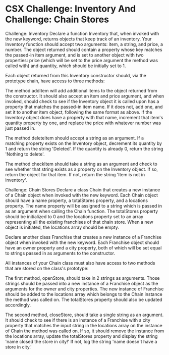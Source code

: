 # CSX Challenge: Inventory And Challenge: Chain Stores
Challenge: Inventory
Declare a function Inventory that, when invoked with the new keyword, returns objects that keep track of an inventory. Your Inventory function should accept two arguments: item, a string, and price, a number. The object returned should contain a property whose key matches the passed-in item argument, and is set to another object with two properties: price (which will be set to the price argument the method was called with) and quantity, which should be initially set to 1.

Each object returned from this Inventory constructor should, via the prototype chain, have access to three methods:

The method addItem will add additional items to the object returned from the constructor. It should also accept an item and price argument, and when invoked, should check to see if the Inventory object it is called upon has a property that matches the passed-in item name. If it does not, add one, and set it to another item object, following the same format as above. If the Inventory object does have a property with that name, increment that item's quantity property by one, and replace the price with whatever number was just passed in.

The method deleteItem should accept a string as an argument. If a matching property exists on the Inventory object, decrement its quantity by 1 and return the string 'Deleted'. If the quantity is already 0, return the string 'Nothing to delete'.

The method checkItem should take a string as an argument and check to see whether that string exists as a property on the Inventory object. If so, return the object for that item. If not, return the string 'Item is not in inventory'.

Challenge: Chain Stores
Declare a class Chain that creates a new instance of a Chain object when invoked with the new keyword. Each Chain object should have a name property, a totalStores property, and a locations property. The name property will be assigned to a string which is passed in as an argument when calling the Chain function. The totalStores property should be initialized to 0 and the locations property set to an array representing all the existing franchises of that chain store. When a new object is initiated, the locations array should be empty.

Declare another class Franchise that creates a new instance of a Franchise object when invoked with the new keyword. Each Franchise object should have an owner property and a city property, both of which will be set equal to strings passed in as arguments to the constructor.

All instances of your Chain class must also have access to two methods that are stored on the class's prototype:

The first method, openStore, should take in 2 strings as arguments. Those strings should be passed into a new instance of a Franchise object as the arguments for the owner and city properties. The new instance of Franchise should be added to the locations array which belongs to the Chain instance the method was called on. The totalStores property should also be updated accordingly.

The second method, closeStore, should take a single string as an argument. It should check to see if there is an instance of a Franchise with a city property that matches the input string in the locations array on the instance of Chain the method was called on. If so, it should remove the instance from the locations array, update the totalStores property and display the string 'name closed the store in city!' If not, log the string 'name doesn't have a store in city.'
